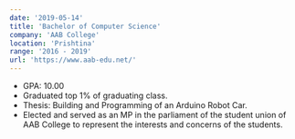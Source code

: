 ```yaml
---
date: '2019-05-14'
title: 'Bachelor of Computer Science'
company: 'AAB College'
location: 'Prishtina'
range: '2016 - 2019'
url: 'https://www.aab-edu.net/'
---
```


- GPA: 10.00
- Graduated top 1% of graduating class.
- Thesis: Building and Programming of an Arduino Robot Car.
- Elected and served as an MP in the parliament of the student union of AAB College to represent the interests and concerns of the students.
